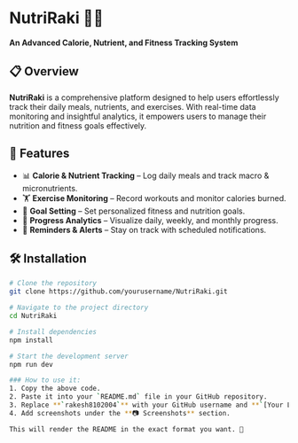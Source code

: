 # NutriRaki 🥗💪  
**An Advanced Calorie, Nutrient, and Fitness Tracking System**

## 📋 Overview  
**NutriRaki** is a comprehensive platform designed to help users effortlessly track their daily meals, nutrients, and exercises. With real-time data monitoring and insightful analytics, it empowers users to manage their nutrition and fitness goals effectively.

## 🚀 Features  
- 📊 **Calorie & Nutrient Tracking** – Log daily meals and track macro & micronutrients.  
- 🏋️ **Exercise Monitoring** – Record workouts and monitor calories burned.  
- 🎯 **Goal Setting** – Set personalized fitness and nutrition goals.  
- 📅 **Progress Analytics** – Visualize daily, weekly, and monthly progress.  
- 🔔 **Reminders & Alerts** – Stay on track with scheduled notifications.  

## 🛠️ Installation  
```bash
# Clone the repository  
git clone https://github.com/yourusername/NutriRaki.git  

# Navigate to the project directory  
cd NutriRaki  

# Install dependencies  
npm install  

# Start the development server  
npm run dev  

### How to use it:
1. Copy the above code.
2. Paste it into your `README.md` file in your GitHub repository.
3. Replace **`rakesh8102004`** with your GitHub username and **`[Your LinkedIn Profile](https://www.linkedin.com/in/rakesh-sp-37863b253)`** with your actual LinkedIn profile link.
4. Add screenshots under the **📷 Screenshots** section.

This will render the README in the exact format you want. 🚀
